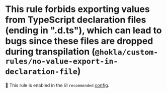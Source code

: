 # This rule forbids exporting values from TypeScript declaration files (ending in ".d.ts"), which can lead to bugs since these files are dropped during transpilation (`@hokla/custom-rules/no-value-export-in-declaration-file`)

💼 This rule is enabled in the ☑️ `recommended` [config](https://github.com/jsx-eslint/eslint-plugin-react/#shareable-configs).

<!-- end auto-generated rule header -->
